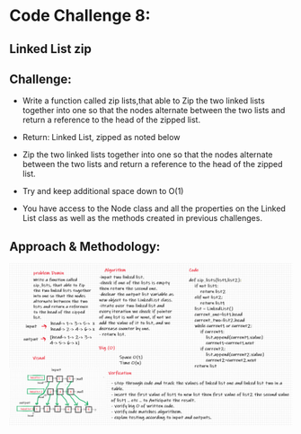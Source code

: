 # Code Challenge 8:

## Linked List zip

## Challenge:
* Write a function called zip lists,that able to Zip the two linked lists together into one so that the nodes alternate between the two lists and return a reference to the head of the zipped list.

* Return: Linked List, zipped as noted below

* Zip the two linked lists together into one so that the nodes alternate between the two lists and return a reference to the head of the zipped list.

* Try and keep additional space down to O(1)

* You have access to the Node class and all the properties on the Linked List class as well as the methods created in previous challenges.

## Approach & Methodology:
![Linked List zip](../../images/code-challange-8.png)
